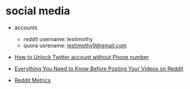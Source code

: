 # social media

* accounts
  * reddit username: lestimothy
  * quora usrename: lestimothy9@gmail.com

* [How to Unlock Twitter account without Phone number](https://technology.smartzworld.com/how-to-unlock-twitter-account-without-phone-number/)
* [Everything You Need to Know Before Posting Your Videos on Reddit](https://www.premiumbeat.com/blog/publishing-videos-on-reddit/)
* [Reddit Metrics](http://redditmetrics.com/top)
